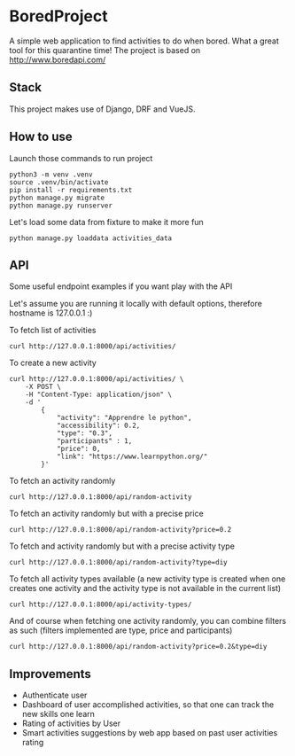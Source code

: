 # BoredProject

A simple web application to find activities to do when bored.
What a great tool for this quarantine time!
The project is based on http://www.boredapi.com/

## Stack

This project makes use of Django, DRF and VueJS.

## How to use
Launch those commands to run project

```
python3 -m venv .venv
source .venv/bin/activate
pip install -r requirements.txt
python manage.py migrate
python manage.py runserver
```

Let's load some data from fixture to make it more fun
```
python manage.py loaddata activities_data
```

## API

Some useful endpoint examples if you want play with the API

Let's assume you are running it locally with default options, therefore hostname is 127.0.0.1 :)

To fetch list of activities

```
curl http://127.0.0.1:8000/api/activities/
```

To create a new activity

```
curl http://127.0.0.1:8000/api/activities/ \
    -X POST \
    -H "Content-Type: application/json" \
    -d '
        {
            "activity": "Apprendre le python",
            "accessibility": 0.2,
            "type": "0.3",
            "participants" : 1,
            "price": 0,
            "link": "https://www.learnpython.org/"
        }'
```

To fetch an activity randomly

```
curl http://127.0.0.1:8000/api/random-activity
```

To fetch an activity randomly but with a precise price

```
curl http://127.0.0.1:8000/api/random-activity?price=0.2
```

To fetch and activity randomly but with a precise activity type
```
curl http://127.0.0.1:8000/api/random-activity?type=diy
```

To fetch all activity types available (a new activity type is created when one creates one activity and the activity type is not available in the current list)
```
curl http://127.0.0.1:8000/api/activity-types/
``` 

And of course when fetching one activity randomly, you can combine filters as such (filters implemented are type, price and participants)
```
curl http://127.0.0.1:8000/api/random-activity?price=0.2&type=diy
```

## Improvements

- Authenticate user
- Dashboard of user accomplished activities, so that one can track the new skills one learn
- Rating of activities by User
- Smart activities suggestions by web app based on past user activities rating